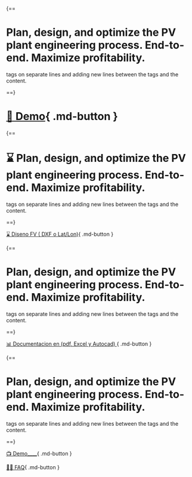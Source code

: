#

{==

# Plan, design, and optimize the PV plant engineering process. End-to-end. Maximize profitability.

tags on separate lines and adding new lines between the tags and the content.

==}

# [📝 Demo](#){ .md-button }

{==

# ⌛ Plan, design, and optimize the PV plant engineering process. End-to-end. Maximize profitability.

tags on separate lines and adding new lines between the tags and the content.

==}

[⌛ Diseno FV ( DXF o Lat/Lon)](#){ .md-button }

{==

# Plan, design, and optimize the PV plant engineering process. End-to-end. Maximize profitability.

tags on separate lines and adding new lines between the tags and the content.

==}

[📊 Documentacion en (pdf, Excel y Autocad) ](#){ .md-button }

{==

# Plan, design, and optimize the PV plant engineering process. End-to-end. Maximize profitability.

tags on separate lines and adding new lines between the tags and the content.

==}

[📺 Demo\_\_\_\_](#){ .md-button }

[ 🙋‍♀️ FAQ](#){ .md-button }

<style> 

body { 
    background-image: url('image/Peek 2023-01-05 19-19.gif'); 
    /* background-image: url('image/Peek 2023-01-05 19-19.gif');  */
    background-repeat: no-repeat; 
    background-attachment: fixed; 
    background-size: 100% 100%; 
    } 

.md-footer__inner:not([hidden]) {
    display: none
}

.md-copyright:not([hidden]) {
    display: none
}

</style>
